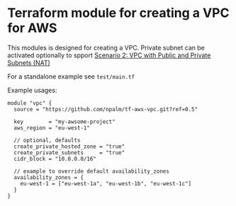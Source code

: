 # Terraform module for creating a VPC for AWS

This modules is designed for creating a VPC. Private subnet can be activated optionally to spport [Scenario 2: VPC with Public and Private Subnets (NAT)](http://docs.aws.amazon.com/AmazonVPC/latest/UserGuide/VPC_Scenario2.html)

For a standalone example see `test/main.tf`

Example usages:
```
module "vpc" {
  source = "https://github.com/npalm/tf-aws-vpc.git?ref=0.5"

  key        = "my-awsome-project"
  aws_region = "eu-west-1"

  // optional, defaults
  create_private_hosted_zone = "true"
  create_private_subnets     = "true"
  cidr_block = "10.0.0.0/16"

  // example to override default availability_zones
  availability_zones = {
    eu-west-1 = ["eu-west-1a", "eu-west-1b", "eu-west-1c"]
  }
}

```
